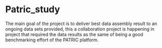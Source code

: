 # Patric_study
The main goal of the project is to deliver best data assembly result to an ongoing data sets provided, this a collaboration project is happening in project that required the data results as the same of being a good benchmarking effort of the PATRIC platform. 
